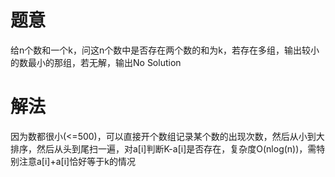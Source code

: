 # 题意
给n个数和一个k，问这n个数中是否存在两个数的和为k，若存在多组，输出较小的数最小的那组，若无解，输出No Solution

# 解法
因为数都很小(<=500)，可以直接开个数组记录某个数的出现次数，然后从小到大排序，然后从头到尾扫一遍，对a[i]判断K-a[i]是否存在，复杂度O(nlog(n))，需特别注意a[i]+a[i]恰好等于k的情况